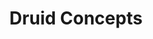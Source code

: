 ---
title: Druid Concepts
menu:
  docs_{{ .version }}:
    identifier: guides-druid-concepts
    name: Concepts
    parent: guides-druid
    weight: 10
menu_name: docs_{{ .version }}
---